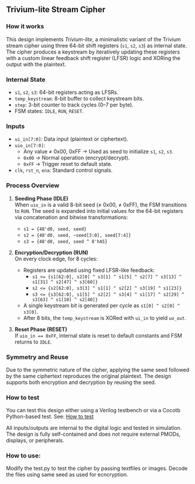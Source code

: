 ## Trivium-lite Stream Cipher

### How it works

This design implements *Trivium-lite*, a minimalistic variant of the Trivium stream cipher using three 64-bit shift registers (`s1`, `s2`, `s3`) as internal state. The cipher produces a keystream by iteratively updating these registers with a custom linear feedback shift register (LFSR) logic and XORing the output with the plaintext.

### Internal State

- `s1`, `s2`, `s3`: 64-bit registers acting as LFSRs.
- `temp_keystream`: 8-bit buffer to collect keystream bits.
- `step`: 3-bit counter to track cycles (0–7 per byte).
- FSM states: `IDLE`, `RUN`, `RESET`.

### Inputs

- `ui_in[7:0]`: Data input (plaintext or ciphertext).
- `uio_in[7:0]`: 
  - Any value ≠ 0x00, 0xFF → Used as seed to initialize `s1`, `s2`, `s3`.
  - `0x00` → Normal operation (encrypt/decrypt).
  - `0xFF` → Trigger reset to default state.
- `clk`, `rst_n`, `ena`: Standard control signals.

### Process Overview

1. **Seeding Phase (IDLE)**  
   When `uio_in` is a valid 8-bit seed (≠ 0x00, ≠ 0xFF), the FSM transitions to `RUN`. The seed is expanded into initial values for the 64-bit registers via concatenation and bitwise transformations:
   - `s1 = {48'd0, seed, seed}`
   - `s2 = {48'd0, seed, ~seed[3:0], seed[7:4]}`
   - `s3 = {48'd0, seed, seed ^ 8'hA5}`

2. **Encryption/Decryption (RUN)**  
   On every clock edge, for 8 cycles:
   - Registers are updated using fixed LFSR-like feedback:
     - `s1 <= {s1[62:0], s2[0] ^ s3[1] ^ s1[5] ^ s2[7] ^ s3[13] ^ s1[31] ^ s2[47] ^ s3[60]}`
     - `s2 <= {s2[62:0], s3[3] ^ s1[1] ^ s2[2] ^ s3[19] ^ s1[23]}`
     - `s3 <= {s3[62:0], s1[5] ^ s2[2] ^ s3[4] ^ s1[17] ^ s2[29] ^ s3[63] ^ s1[10] ^ s2[40]}`
   - A single keystream bit is generated per cycle as `s1[0] ^ s2[0] ^ s3[0]`.
   - After 8 bits, the `temp_keystream` is XORed with `ui_in` to yield `uo_out`.

3. **Reset Phase (RESET)**  
   If `uio_in == 0xFF`, internal state is reset to default constants and FSM returns to `IDLE`.

### Symmetry and Reuse

Due to the symmetric nature of the cipher, applying the same seed followed by the same ciphertext reproduces the original plaintext. The design supports both encryption and decryption by reusing the seed.

### How to test

You can test this design either using a Verilog testbench or via a Cocotb Python-based test. See: [How to test](test/README.MD)

All inputs/outputs are internal to the digital logic and tested in simulation. The design is fully self-contained and does not require external PMODs, displays, or peripherals. 

### How to use: 

Modify the test.py to test the cipher by passing textfiles or images. Decode the files using same seed as used for ecncryption.
